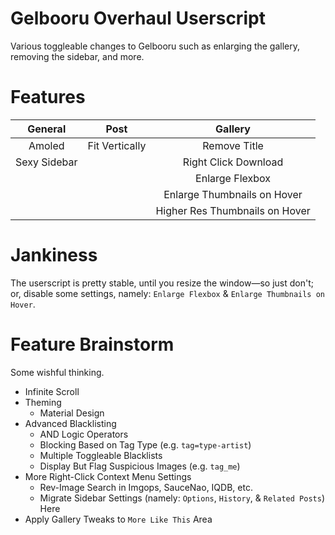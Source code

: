 # Gelbooru Overhaul Userscript
Various toggleable changes to Gelbooru such as enlarging the gallery, removing the sidebar, and more.

# Features
|    General   |      Post      |             Gallery            |
|:------------:|:--------------:|:------------------------------:|
| Amoled       | Fit Vertically | Remove Title                   |
| Sexy Sidebar |                | Right Click Download           |
|              |                | Enlarge Flexbox                |
|              |                | Enlarge Thumbnails on Hover    |
|              |                | Higher Res Thumbnails on Hover |

# Jankiness
The userscript is pretty stable, until you resize the window—so just don't; or, disable some settings, namely: `Enlarge Flexbox` & `Enlarge Thumbnails on Hover`.

# Feature Brainstorm
Some wishful thinking.

- Infinite Scroll
- Theming
  - Material Design
- Advanced Blacklisting
  - AND Logic Operators
  - Blocking Based on Tag Type (e.g. `tag=type-artist`)
  - Multiple Toggleable Blacklists
  - Display But Flag Suspicious Images (e.g. `tag_me`)
- More Right-Click Context Menu Settings
  - Rev-Image Search in Imgops, SauceNao, IQDB, etc.
  - Migrate Sidebar Settings (namely: `Options`, `History`, & `Related Posts`) Here
- Apply Gallery Tweaks to `More Like This` Area
